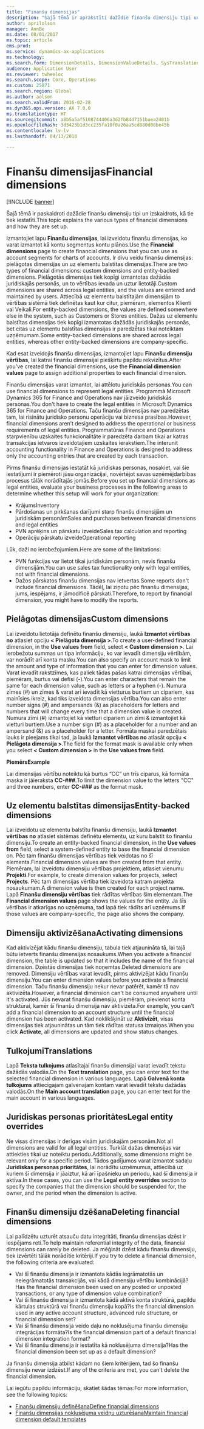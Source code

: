 ```yaml
---
title: "Finanšu dimensijas"
description: "Šajā tēmā ir aprakstīti dažādie finanšu dimensiju tipi un izskaidrots, kā tie tiek iestatīti."
author: aprilolson
manager: AnnBe
ms.date: 08/01/2017
ms.topic: article
ems.prod: 
ms.service: dynamics-ax-applications
ms.technology: 
ms.search.form: DimensionDetails, DimensionValueDetails, SysTranslationDetail
audience: Application User
ms.reviewer: twheeloc
ms.search.scope: Core, Operations
ms.custom: 25871
ms.search.region: Global
ms.author: aolson
ms.search.validFrom: 2016-02-28
ms.dyn365.ops.version: AX 7.0.0
ms.translationtype: HT
ms.sourcegitcommit: a8b5a5af5108744406a3d2fb84d7151baea2481b
ms.openlocfilehash: 3d3423b1d3cc235fa10f0a26aa5cd880d08be45b
ms.contentlocale: lv-lv
ms.lasthandoff: 04/13/2018

---
```


# <a name="financial-dimensions"></a><span data-ttu-id="17573-103">Finanšu dimensijas</span><span class="sxs-lookup"><span data-stu-id="17573-103">Financial dimensions</span></span>

[!INCLUDE [banner](../includes/banner.md)]

<span data-ttu-id="17573-104">Šajā tēmā ir paskaidroti dažādie finanšu dimensiju tipi un izskaidrots, kā tie tiek iestatīti.</span><span class="sxs-lookup"><span data-stu-id="17573-104">This topic explains the various types of financial dimensions and how they are set up.</span></span>

<span data-ttu-id="17573-105">Izmantojiet lapu **Finanšu dimensijas**, lai izveidotu finanšu dimensijas, ko varat izmantot kā kontu segmentus kontu plānos.</span><span class="sxs-lookup"><span data-stu-id="17573-105">Use the **Financial dimensions** page to create financial dimensions that you can use as account segments for charts of accounts.</span></span> <span data-ttu-id="17573-106">Ir divu veidu finanšu dimensijas: pielāgotas dimensijas un uz elementu balstītas dimensijas.</span><span class="sxs-lookup"><span data-stu-id="17573-106">There are two types of financial dimensions: custom dimensions and entity-backed dimensions.</span></span> <span data-ttu-id="17573-107">Pielāgotās dimensijas tiek kopīgi izmantotas dažādās juridiskajās personās, un to vērtības ievada un uztur lietotāji.</span><span class="sxs-lookup"><span data-stu-id="17573-107">Custom dimensions are shared across legal entities, and the values are entered and maintained by users.</span></span> <span data-ttu-id="17573-108">Attiecībā uz elementu balstītajām dimensijām to vērtības sistēmā tiek definētas kaut kur citur, piemēram, elementos Klienti vai Veikali.</span><span class="sxs-lookup"><span data-stu-id="17573-108">For entity-backed dimensions, the values are defined somewhere else in the system, such as Customers or Stores entities.</span></span> <span data-ttu-id="17573-109">Dažas uz elementu balstītas dimensijas tiek kopīgi izmantotas dažādās juridiskajās personās, bet citas uz elementu balstītas dimensijas ir paredzētas tikai noteiktam uzņēmumam.</span><span class="sxs-lookup"><span data-stu-id="17573-109">Some entity-backed dimensions are shared across legal entities, whereas other entity-backed dimensions are company-specific.</span></span> 

<span data-ttu-id="17573-110">Kad esat izveidojis finanšu dimensijas, izmantojiet lapu **Finanšu dimensiju vērtības**, lai katrai finanšu dimensijai piešķirtu papildu rekvizītus.</span><span class="sxs-lookup"><span data-stu-id="17573-110">After you've created the financial dimensions, use the **Financial dimension values** page to assign additional properties to each financial dimension.</span></span> 

<span data-ttu-id="17573-111">Finanšu dimensijas varat izmantot, lai attēlotu juridiskās personas.</span><span class="sxs-lookup"><span data-stu-id="17573-111">You can use financial dimensions to represent legal entities.</span></span> <span data-ttu-id="17573-112">Programmā Microsoft Dynamics 365 for Finance and Operations nav jāizveido juridiskās personas.</span><span class="sxs-lookup"><span data-stu-id="17573-112">You don't have to create the legal entities in Microsoft Dynamics 365 for Finance and Operations.</span></span> <span data-ttu-id="17573-113">Taču finanšu dimensijas nav paredzētas tam, lai risinātu juridisko personu operāciju vai biznesa prasības.</span><span class="sxs-lookup"><span data-stu-id="17573-113">However, financial dimensions aren’t designed to address the operational or business requirements of legal entities.</span></span> <span data-ttu-id="17573-114">Programmatūras Finance and Operations starpvienību uzskaites funkcionalitāte ir paredzēta darbam tikai ar katras transakcijas ietvaros izveidotajiem uzskaites ierakstiem.</span><span class="sxs-lookup"><span data-stu-id="17573-114">The interunit accounting functionality in Finance and Operations is designed to address only the accounting entries that are created by each transaction.</span></span> 

<span data-ttu-id="17573-115">Pirms finanšu dimensijas iestatāt kā juridiskas personas, nosakiet, vai šie iestatījumi ir piemēroti jūsu organizācijai, novērtējot savas uzņēmējdarbības procesus tālāk norādītajās jomās.</span><span class="sxs-lookup"><span data-stu-id="17573-115">Before you set up financial dimensions as legal entities, evaluate your business processes in the following areas to determine whether this setup will work for your organization:</span></span>

- <span data-ttu-id="17573-116">Krājums</span><span class="sxs-lookup"><span data-stu-id="17573-116">Inventory</span></span>
- <span data-ttu-id="17573-117">Pārdošanas un pirkšanas darījumi starp finanšu dimensijām un juridiskām personām</span><span class="sxs-lookup"><span data-stu-id="17573-117">Sales and purchases between financial dimensions and legal entities</span></span>
- <span data-ttu-id="17573-118">PVN aprēķins un pārskatu izveide</span><span class="sxs-lookup"><span data-stu-id="17573-118">Sales tax calculation and reporting</span></span>
- <span data-ttu-id="17573-119">Operāciju pārskatu izveide</span><span class="sxs-lookup"><span data-stu-id="17573-119">Operational reporting</span></span>

<span data-ttu-id="17573-120">Lūk, daži no ierobežojumiem.</span><span class="sxs-lookup"><span data-stu-id="17573-120">Here are some of the limitations:</span></span>

- <span data-ttu-id="17573-121">PVN funkcijas var lietot tikai juridiskām personām, nevis finanšu dimensijām.</span><span class="sxs-lookup"><span data-stu-id="17573-121">You can use sales tax functionality only with legal entities, not with financial dimensions.</span></span>
- <span data-ttu-id="17573-122">Dažos pārskatos finanšu dimensijas nav ietvertas.</span><span class="sxs-lookup"><span data-stu-id="17573-122">Some reports don't include financial dimensions.</span></span> <span data-ttu-id="17573-123">Tādēļ, lai ziņotu pēc finanšu dimensijas, jums, iespējams, ir jāmodificē pārskati.</span><span class="sxs-lookup"><span data-stu-id="17573-123">Therefore, to report by financial dimension, you might have to modify the reports.</span></span>

## <a name="custom-dimensions"></a><span data-ttu-id="17573-124">Pielāgotas dimensijas</span><span class="sxs-lookup"><span data-stu-id="17573-124">Custom dimensions</span></span>

<span data-ttu-id="17573-125">Lai izveidotu lietotāja definētu finanšu dimensiju, laukā **Izmantot vērtības no** atlasiet opciju **&lt; Pielāgota dimensija &gt;**.</span><span class="sxs-lookup"><span data-stu-id="17573-125">To create a user-defined financial dimension, in the **Use values from** field, select **&lt; Custom dimension &gt;**.</span></span> <span data-ttu-id="17573-126">Lai ierobežotu summas un tipa informāciju, ko var ievadīt dimensiju vērtībām, var norādīt arī konta masku.</span><span class="sxs-lookup"><span data-stu-id="17573-126">You can also specify an account mask to limit the amount and type of information that you can enter for dimension values.</span></span> <span data-ttu-id="17573-127">Varat ievadīt rakstzīmes, kas paliek tādas pašas katrai dimensijas vērtībai, piemēram, burtus vai defisi (-).</span><span class="sxs-lookup"><span data-stu-id="17573-127">You can enter characters that remain the same for each dimension value, such as letters or a hyphen (-).</span></span> <span data-ttu-id="17573-128">Numura zīmes (\#) un zīmes & varat arī ievadīt kā vietturus burtiem un cipariem, kas mainīsies ikreiz, kad tiks izveidota dimensijas vērtība.</span><span class="sxs-lookup"><span data-stu-id="17573-128">You can also enter number signs (\#) and ampersands (&) as placeholders for letters and numbers that will change every time that a dimension value is created.</span></span> <span data-ttu-id="17573-129">Numura zīmi (\#) izmantojiet kā vietturi cipariem un zīmi & izmantojiet kā vietturi burtiem.</span><span class="sxs-lookup"><span data-stu-id="17573-129">Use a number sign (\#) as a placeholder for a number and an ampersand (&) as a placeholder for a letter.</span></span> <span data-ttu-id="17573-130">Formāta maskai paredzētais lauks ir pieejams tikai tad, ja laukā **Izmantot vērtības no** atlasāt opciju **&lt; Pielāgota dimensija &gt;**.</span><span class="sxs-lookup"><span data-stu-id="17573-130">The field for the format mask is available only when you select **&lt; Custom dimension &gt;** in the **Use values from** field.</span></span>

<span data-ttu-id="17573-131">**Piemērs**</span><span class="sxs-lookup"><span data-stu-id="17573-131">**Example**</span></span>

<span data-ttu-id="17573-132">Lai dimensijas vērtību noteiktu kā burtus “CC” un trīs ciparus, kā formāta maska ir jāieraksta **CC-\#\#\#**.</span><span class="sxs-lookup"><span data-stu-id="17573-132">To limit the dimension value to the letters "CC" and three numbers, enter **CC-\#\#\#** as the format mask.</span></span>

## <a name="entity-backed-dimensions"></a><span data-ttu-id="17573-133">Uz elementu balstītas dimensijas</span><span class="sxs-lookup"><span data-stu-id="17573-133">Entity-backed dimensions</span></span>

<span data-ttu-id="17573-134">Lai izveidotu uz elementu balstītu finanšu dimensiju, laukā **Izmantot vērtības no** atlasiet sistēmas definētu elementu, uz kuru balstīt šo finanšu dimensiju.</span><span class="sxs-lookup"><span data-stu-id="17573-134">To create an entity-backed financial dimension, in the **Use values from** field, select a system-defined entity to base the financial dimension on.</span></span> <span data-ttu-id="17573-135">Pēc tam finanšu dimensijas vērtības tiek veidotas no šī elementa.</span><span class="sxs-lookup"><span data-stu-id="17573-135">Financial dimension values are then created from that entity.</span></span> <span data-ttu-id="17573-136">Piemēram, lai izveidotu dimensiju vērtības projektiem, atlasiet vienumu **Projekti**.</span><span class="sxs-lookup"><span data-stu-id="17573-136">For example, to create dimension values for projects, select **Projects**.</span></span> <span data-ttu-id="17573-137">Pēc tam dimensijas vērtība tiek izveidota katram projekta nosaukumam.</span><span class="sxs-lookup"><span data-stu-id="17573-137">A dimension value is then created for each project name.</span></span> <span data-ttu-id="17573-138">Lapā **Finanšu dimensiju vērtības** tiek rādītas vērtības šim elementam.</span><span class="sxs-lookup"><span data-stu-id="17573-138">The **Financial dimension values** page shows the values for the entity.</span></span> <span data-ttu-id="17573-139">Ja šīs vērtības ir atkarīgas no uzņēmuma, tad lapā tiek rādīts arī uzņēmums.</span><span class="sxs-lookup"><span data-stu-id="17573-139">If those values are company-specific, the page also shows the company.</span></span>

## <a name="activating-dimensions"></a><span data-ttu-id="17573-140">Dimensiju aktivizēšana</span><span class="sxs-lookup"><span data-stu-id="17573-140">Activating dimensions</span></span>

<span data-ttu-id="17573-141">Kad aktivizējat kādu finanšu dimensiju, tabula tiek atjaunināta tā, lai tajā būtu ietverts finanšu dimensijas nosaukums.</span><span class="sxs-lookup"><span data-stu-id="17573-141">When you activate a financial dimension, the table is updated so that it includes the name of the financial dimension.</span></span> <span data-ttu-id="17573-142">Dzēstās dimensijas tiek noņemtas.</span><span class="sxs-lookup"><span data-stu-id="17573-142">Deleted dimensions are removed.</span></span> <span data-ttu-id="17573-143">Dimensiju vērtības varat ievadīt, pirms aktivizējat kādu finanšu dimensiju.</span><span class="sxs-lookup"><span data-stu-id="17573-143">You can enter dimension values before you activate a financial dimension.</span></span> <span data-ttu-id="17573-144">Taču finanšu dimensiju nekur nevar patērēt, kamēr tā nav aktivizēta.</span><span class="sxs-lookup"><span data-stu-id="17573-144">However, a financial dimension can't be consumed anywhere until it's activated.</span></span> <span data-ttu-id="17573-145">Jūs nevarat finanšu dimensiju, piemēram, pievienot konta struktūrai, kamēr šī finanšu dimensija nav aktivizēta.</span><span class="sxs-lookup"><span data-stu-id="17573-145">For example, you can't add a financial dimension to an account structure until the financial dimension has been activated.</span></span> <span data-ttu-id="17573-146">Kad noklikšķināt uz **Aktivizēt**, visas dimensijas tiek atjauninātas un tām tiek rādītas statusa izmaiņas.</span><span class="sxs-lookup"><span data-stu-id="17573-146">When you click **Activate**, all dimensions are updated and show status changes.</span></span> 

## <a name="translations"></a><span data-ttu-id="17573-147">Tulkojumi</span><span class="sxs-lookup"><span data-stu-id="17573-147">Translations</span></span>

<span data-ttu-id="17573-148">Lapā **Teksta tulkojums** atlasītajai finanšu dimensijai varat ievadīt tekstu dažādās valodās.</span><span class="sxs-lookup"><span data-stu-id="17573-148">On the **Text translation** page, you can enter text for the selected financial dimension in various languages.</span></span> <span data-ttu-id="17573-149">Lapā **Galvenā konta tulkojums** attiecīgajam galvenajam kontam varat ievadīt tekstu dažādās valodās.</span><span class="sxs-lookup"><span data-stu-id="17573-149">On the **Main account translation** page, you can enter text for the main account in various languages.</span></span> 

## <a name="legal-entity-overrides"></a><span data-ttu-id="17573-150">Juridiskas personas prioritātes</span><span class="sxs-lookup"><span data-stu-id="17573-150">Legal entity overrides</span></span>

<span data-ttu-id="17573-151">Ne visas dimensijas ir derīgas visām juridiskajām personām.</span><span class="sxs-lookup"><span data-stu-id="17573-151">Not all dimensions are valid for all legal entities.</span></span> <span data-ttu-id="17573-152">Turklāt dažas dimensijas var attiekties tikai uz noteiktu periodu.</span><span class="sxs-lookup"><span data-stu-id="17573-152">Additionally, some dimensions might be relevant only for a specific period.</span></span> <span data-ttu-id="17573-153">Tādos gadījumos varat izmantot sadaļu **Juridiskas personas prioritātes**, lai norādītu uzņēmumus, attiecībā uz kuriem šī dimensija ir jāaiztur, kā arī īpašnieku un periodu, kad šī dimensija ir aktīva.</span><span class="sxs-lookup"><span data-stu-id="17573-153">In these cases, you can use the **Legal entity overrides** section to specify the companies that the dimension should be suspended for, the owner, and the period when the dimension is active.</span></span>

## <a name="deleting-financial-dimensions"></a><span data-ttu-id="17573-154">Finanšu dimensiju dzēšana</span><span class="sxs-lookup"><span data-stu-id="17573-154">Deleting financial dimensions</span></span>

<span data-ttu-id="17573-155">Lai palīdzētu uzturēt atsauču datu integritāti, finanšu dimensijas dzēst ir iespējams reti.</span><span class="sxs-lookup"><span data-stu-id="17573-155">To help maintain referential integrity of the data, financial dimensions can rarely be deleted.</span></span> <span data-ttu-id="17573-156">Ja mēģināt dzēst kādu finanšu dimensiju, tiek izvērtēti tālāk norādītie kritēriji.</span><span class="sxs-lookup"><span data-stu-id="17573-156">If you try to delete a financial dimension, the following criteria are evaluated:</span></span>

- <span data-ttu-id="17573-157">Vai šī finanšu dimensija ir izmantota kādās iegrāmatotās un neiegrāmatotās transakcijās, vai kādā dimensiju vērtību kombinācijā?</span><span class="sxs-lookup"><span data-stu-id="17573-157">Has the financial dimension been used on any posted or unposted transactions, or any type of dimension value combination?</span></span>
- <span data-ttu-id="17573-158">Vai šī finanšu dimensija ir izmantota kādā aktīvā konta struktūrā, papildu kārtulas struktūrā vai finanšu dimensiju kopā?</span><span class="sxs-lookup"><span data-stu-id="17573-158">Is the financial dimension used in any active account structure, advanced rule structure, or financial dimension set?</span></span>
- <span data-ttu-id="17573-159">Vai šī finanšu dimensija veido daļu no noklusējuma finanšu dimensiju integrācijas formāta?</span><span class="sxs-lookup"><span data-stu-id="17573-159">Is the financial dimension part of a default financial dimension integration format?</span></span>
- <span data-ttu-id="17573-160">Vai šī finanšu dimensija ir iestatīta kā noklusējuma dimensija?</span><span class="sxs-lookup"><span data-stu-id="17573-160">Has the financial dimension been set up as a default dimension?</span></span>

<span data-ttu-id="17573-161">Ja finanšu dimensija atbilst kādam no šiem kritērijiem, tad šo finanšu dimensiju nevar izdzēst.</span><span class="sxs-lookup"><span data-stu-id="17573-161">If any of the criteria are met, you can't delete the financial dimension.</span></span>


<span data-ttu-id="17573-162">Lai iegūtu papildu informāciju, skatiet šādas tēmas:</span><span class="sxs-lookup"><span data-stu-id="17573-162">For more information, see the following topics:</span></span>
- [<span data-ttu-id="17573-163">Finanšu dimensiju definēšana</span><span class="sxs-lookup"><span data-stu-id="17573-163">Define financial dimensions</span></span>](tasks/define-financial-dimensions.md)
- [<span data-ttu-id="17573-164">Finanšu dimensijas noklusējuma veidņu uzturēšana</span><span class="sxs-lookup"><span data-stu-id="17573-164">Maintain financial dimension default templates</span></span>](tasks/maintain-financial-dimension-default-templates.md)

